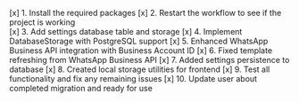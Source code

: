 [x] 1. Install the required packages
[x] 2. Restart the workflow to see if the project is working  
[x] 3. Add settings database table and storage
[x] 4. Implement DatabaseStorage with PostgreSQL support
[x] 5. Enhanced WhatsApp Business API integration with Business Account ID
[x] 6. Fixed template refreshing from WhatsApp Business API
[x] 7. Added settings persistence to database
[x] 8. Created local storage utilities for frontend
[x] 9. Test all functionality and fix any remaining issues
[x] 10. Update user about completed migration and ready for use